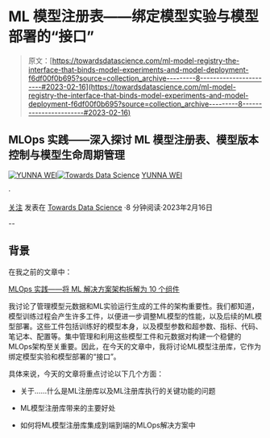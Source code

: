 # ML 模型注册表——绑定模型实验与模型部署的“接口”

> 原文：[https://towardsdatascience.com/ml-model-registry-the-interface-that-binds-model-experiments-and-model-deployment-f6df00f0b695?source=collection_archive---------8-----------------------#2023-02-16](https://towardsdatascience.com/ml-model-registry-the-interface-that-binds-model-experiments-and-model-deployment-f6df00f0b695?source=collection_archive---------8-----------------------#2023-02-16)

## MLOps 实践——深入探讨 ML 模型注册表、模型版本控制与模型生命周期管理

[](https://medium.com/@weiyunna91?source=post_page-----f6df00f0b695--------------------------------)[![YUNNA WEI](../Images/ffd0dd5c697dd2b4640ade49274d2bf9.png)](https://medium.com/@weiyunna91?source=post_page-----f6df00f0b695--------------------------------)[](https://towardsdatascience.com/?source=post_page-----f6df00f0b695--------------------------------)[![Towards Data Science](../Images/a6ff2676ffcc0c7aad8aaf1d79379785.png)](https://towardsdatascience.com/?source=post_page-----f6df00f0b695--------------------------------) [YUNNA WEI](https://medium.com/@weiyunna91?source=post_page-----f6df00f0b695--------------------------------)

·

[关注](https://medium.com/m/signin?actionUrl=https%3A%2F%2Fmedium.com%2F_%2Fsubscribe%2Fuser%2F4b47aa84fc4&operation=register&redirect=https%3A%2F%2Ftowardsdatascience.com%2Fml-model-registry-the-interface-that-binds-model-experiments-and-model-deployment-f6df00f0b695&user=YUNNA+WEI&userId=4b47aa84fc4&source=post_page-4b47aa84fc4----f6df00f0b695---------------------post_header-----------) 发表在 [Towards Data Science](https://towardsdatascience.com/?source=post_page-----f6df00f0b695--------------------------------) ·8 分钟阅读·2023年2月16日[](https://medium.com/m/signin?actionUrl=https%3A%2F%2Fmedium.com%2F_%2Fvote%2Ftowards-data-science%2Ff6df00f0b695&operation=register&redirect=https%3A%2F%2Ftowardsdatascience.com%2Fml-model-registry-the-interface-that-binds-model-experiments-and-model-deployment-f6df00f0b695&user=YUNNA+WEI&userId=4b47aa84fc4&source=-----f6df00f0b695---------------------clap_footer-----------)

--

[](https://medium.com/m/signin?actionUrl=https%3A%2F%2Fmedium.com%2F_%2Fbookmark%2Fp%2Ff6df00f0b695&operation=register&redirect=https%3A%2F%2Ftowardsdatascience.com%2Fml-model-registry-the-interface-that-binds-model-experiments-and-model-deployment-f6df00f0b695&source=-----f6df00f0b695---------------------bookmark_footer-----------)

## **背景**

在我之前的文章中：

[MLOps 实践——将 ML 解决方案架构拆解为 10 个组件](/mlops-in-practice-de-constructing-an-ml-solution-architecture-into-10-components-c55c88d8fc7a?sk=a14ce7ead68a2f90868d7a063eea84e3)

我讨论了管理模型元数据和ML实验运行生成的工件的架构重要性。我们都知道，模型训练过程会产生许多工件，以便进一步调整ML模型的性能，以及后续的ML模型部署。这些工件包括训练好的模型本身，以及模型参数和超参数、指标、代码、笔记本、配置等。集中管理和利用这些模型工件和元数据对构建一个稳健的MLOps架构至关重要。因此，在今天的文章中，我将讨论ML模型注册库，它作为绑定模型实验和模型部署的“接口”。

具体来说，今天的文章将重点讨论以下几个方面：

+   关于……什么是ML注册库以及ML注册库执行的关键功能的问题

+   ML模型注册库带来的主要好处

+   如何将ML模型注册库集成到端到端的MLOps解决方案中
